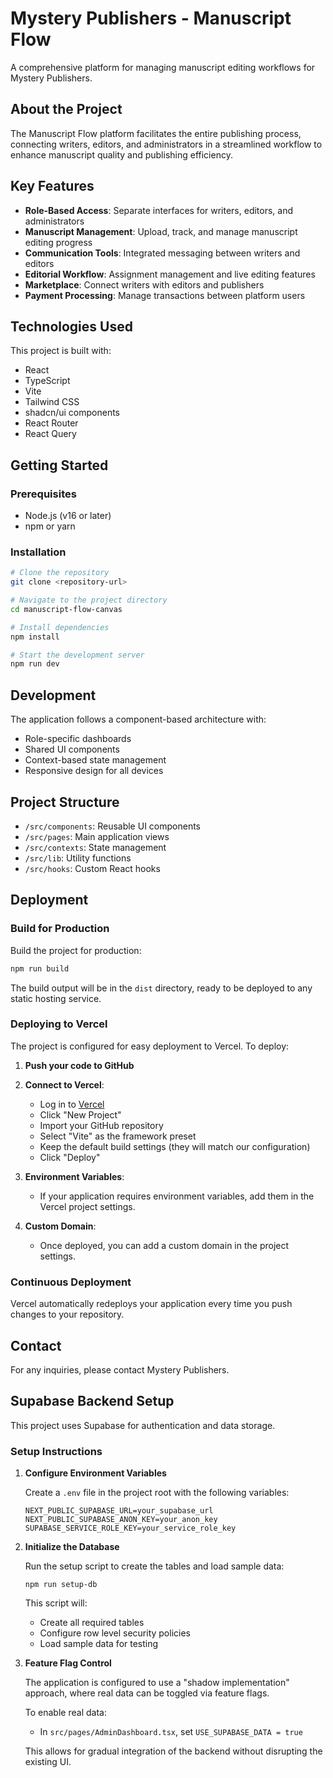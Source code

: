 # Mystery Publishers - Manuscript Flow

A comprehensive platform for managing manuscript editing workflows for Mystery Publishers.

## About the Project

The Manuscript Flow platform facilitates the entire publishing process, connecting writers, editors, and administrators in a streamlined workflow to enhance manuscript quality and publishing efficiency.

## Key Features

- **Role-Based Access**: Separate interfaces for writers, editors, and administrators
- **Manuscript Management**: Upload, track, and manage manuscript editing progress
- **Communication Tools**: Integrated messaging between writers and editors
- **Editorial Workflow**: Assignment management and live editing features
- **Marketplace**: Connect writers with editors and publishers
- **Payment Processing**: Manage transactions between platform users

## Technologies Used

This project is built with:

- React
- TypeScript
- Vite
- Tailwind CSS
- shadcn/ui components
- React Router
- React Query

## Getting Started

### Prerequisites

- Node.js (v16 or later)
- npm or yarn

### Installation

```sh
# Clone the repository
git clone <repository-url>

# Navigate to the project directory
cd manuscript-flow-canvas

# Install dependencies
npm install

# Start the development server
npm run dev
```

## Development

The application follows a component-based architecture with:

- Role-specific dashboards
- Shared UI components
- Context-based state management
- Responsive design for all devices

## Project Structure

- `/src/components`: Reusable UI components
- `/src/pages`: Main application views
- `/src/contexts`: State management
- `/src/lib`: Utility functions
- `/src/hooks`: Custom React hooks

## Deployment

### Build for Production

Build the project for production:

```sh
npm run build
```

The build output will be in the `dist` directory, ready to be deployed to any static hosting service.

### Deploying to Vercel

The project is configured for easy deployment to Vercel. To deploy:

1. **Push your code to GitHub**

2. **Connect to Vercel**:
   - Log in to [Vercel](https://vercel.com)
   - Click "New Project"
   - Import your GitHub repository
   - Select "Vite" as the framework preset
   - Keep the default build settings (they will match our configuration)
   - Click "Deploy"

3. **Environment Variables**:
   - If your application requires environment variables, add them in the Vercel project settings.

4. **Custom Domain**:
   - Once deployed, you can add a custom domain in the project settings.

### Continuous Deployment

Vercel automatically redeploys your application every time you push changes to your repository.

## Contact

For any inquiries, please contact Mystery Publishers.

## Supabase Backend Setup

This project uses Supabase for authentication and data storage.

### Setup Instructions

1. **Configure Environment Variables**
   
   Create a `.env` file in the project root with the following variables:
   ```
   NEXT_PUBLIC_SUPABASE_URL=your_supabase_url
   NEXT_PUBLIC_SUPABASE_ANON_KEY=your_anon_key
   SUPABASE_SERVICE_ROLE_KEY=your_service_role_key
   ```

2. **Initialize the Database**
   
   Run the setup script to create the tables and load sample data:
   ```
   npm run setup-db
   ```
   
   This script will:
   - Create all required tables
   - Configure row level security policies
   - Load sample data for testing

3. **Feature Flag Control**
   
   The application is configured to use a "shadow implementation" approach, where real data can be toggled via feature flags.
   
   To enable real data:
   - In `src/pages/AdminDashboard.tsx`, set `USE_SUPABASE_DATA = true`
   
   This allows for gradual integration of the backend without disrupting the existing UI.

